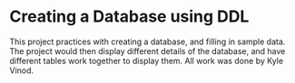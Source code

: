 # Creating a Database using DDL

This project practices with creating a database, and filling in sample data.
The project would then display different details of the database, and have
different tables work together to display them. All work was done by Kyle Vinod.
